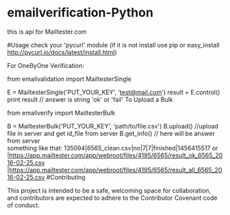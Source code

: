 # emailverification-Python
this is api for Mailtester.com

#Usage check your 'pycurl' module (if it is not install use pip or easy_install http://pycurl.io/docs/latest/install.html)

For OneByOne Verification:

from emailvalidation import MailtesterSingle


E = MailtesterSingle('PUT_YOUR_KEY', 'test@mail.com')
result = E.control()
print result // answer is string 'ok' or 'fail'
To Upload a Bulk

from emailverify import MailtesterBulk   

B = MailtesterBulk('PUT_YOUR_KEY', 'path/to/file.csv')
B.upload()       //upload file in server and get id_file from server
B.get_info()     // here will be answer from server  
                something like that:
                135094|6565_clean.csv|no|7|7|finished|1456415517
                or
                |https://app.mailtester.com/app/webroot/files/4195/6565/result_ok_6565_2016-02-25.csv
                |https://app.mailtester.com/app/webroot/files/4195/6565/result_all_6565_2016-02-25.csv
#Contributing

This project is intended to be a safe, welcoming space for collaboration, and contributors are expected to adhere to the Contributor Covenant code of conduct.
